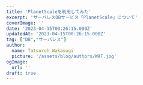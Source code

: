 ```yaml
---
title: 'PlanetScaleを利用してみた'
excerpt: 'サーバレスDBサービス「PlanetScale」について'
coverImage: ''
date: '2023-04-15T00:26:15.000Z'
updatedAt: '2023-04-15T00:26:15.000Z'
tag: ["DB","サーバレス"]
author:
  name: Tatsuroh Wakasugi
  picture: '/assets/blog/authors/WAT.jpg'
ogImage:
  url: ''
draft: true
---
```

